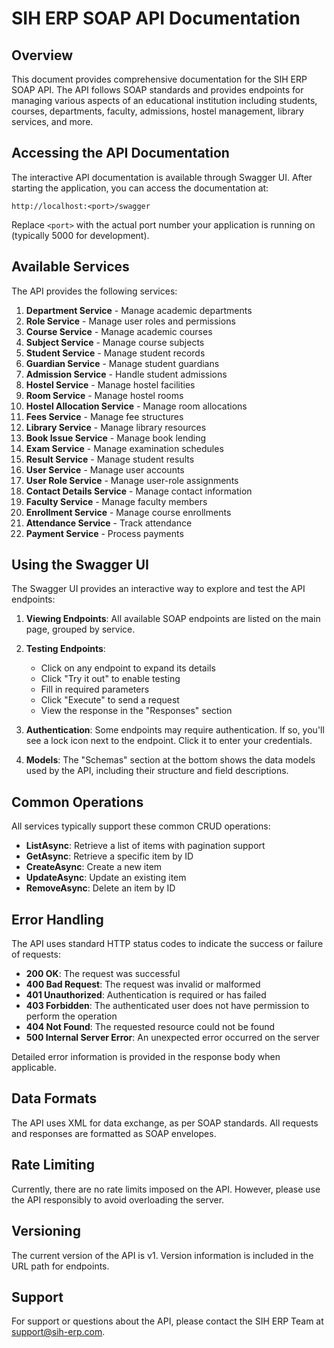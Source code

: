 # SIH ERP SOAP API Documentation

## Overview

This document provides comprehensive documentation for the SIH ERP SOAP API. The API follows SOAP standards and provides endpoints for managing various aspects of an educational institution including students, courses, departments, faculty, admissions, hostel management, library services, and more.

## Accessing the API Documentation

The interactive API documentation is available through Swagger UI. After starting the application, you can access the documentation at:

```
http://localhost:<port>/swagger
```

Replace `<port>` with the actual port number your application is running on (typically 5000 for development).

## Available Services

The API provides the following services:

1. **Department Service** - Manage academic departments
2. **Role Service** - Manage user roles and permissions
3. **Course Service** - Manage academic courses
4. **Subject Service** - Manage course subjects
5. **Student Service** - Manage student records
6. **Guardian Service** - Manage student guardians
7. **Admission Service** - Handle student admissions
8. **Hostel Service** - Manage hostel facilities
9. **Room Service** - Manage hostel rooms
10. **Hostel Allocation Service** - Manage room allocations
11. **Fees Service** - Manage fee structures
12. **Library Service** - Manage library resources
13. **Book Issue Service** - Manage book lending
14. **Exam Service** - Manage examination schedules
15. **Result Service** - Manage student results
16. **User Service** - Manage user accounts
17. **User Role Service** - Manage user-role assignments
18. **Contact Details Service** - Manage contact information
19. **Faculty Service** - Manage faculty members
20. **Enrollment Service** - Manage course enrollments
21. **Attendance Service** - Track attendance
22. **Payment Service** - Process payments

## Using the Swagger UI

The Swagger UI provides an interactive way to explore and test the API endpoints:

1. **Viewing Endpoints**: All available SOAP endpoints are listed on the main page, grouped by service.

2. **Testing Endpoints**: 
   - Click on any endpoint to expand its details
   - Click "Try it out" to enable testing
   - Fill in required parameters
   - Click "Execute" to send a request
   - View the response in the "Responses" section

3. **Authentication**: Some endpoints may require authentication. If so, you'll see a lock icon next to the endpoint. Click it to enter your credentials.

4. **Models**: The "Schemas" section at the bottom shows the data models used by the API, including their structure and field descriptions.

## Common Operations

All services typically support these common CRUD operations:

- **ListAsync**: Retrieve a list of items with pagination support
- **GetAsync**: Retrieve a specific item by ID
- **CreateAsync**: Create a new item
- **UpdateAsync**: Update an existing item
- **RemoveAsync**: Delete an item by ID

## Error Handling

The API uses standard HTTP status codes to indicate the success or failure of requests:

- **200 OK**: The request was successful
- **400 Bad Request**: The request was invalid or malformed
- **401 Unauthorized**: Authentication is required or has failed
- **403 Forbidden**: The authenticated user does not have permission to perform the operation
- **404 Not Found**: The requested resource could not be found
- **500 Internal Server Error**: An unexpected error occurred on the server

Detailed error information is provided in the response body when applicable.

## Data Formats

The API uses XML for data exchange, as per SOAP standards. All requests and responses are formatted as SOAP envelopes.

## Rate Limiting

Currently, there are no rate limits imposed on the API. However, please use the API responsibly to avoid overloading the server.

## Versioning

The current version of the API is v1. Version information is included in the URL path for endpoints.

## Support

For support or questions about the API, please contact the SIH ERP Team at support@sih-erp.com.